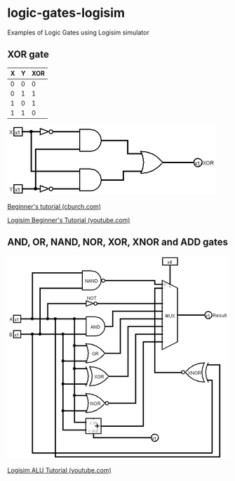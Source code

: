 # logic-gates-logisim
Examples of Logic Gates using Logisim simulator

## XOR gate 
|X|Y|XOR|
|-|-|-|
|0|0|0|
|0|1|1|
|1|0|1|
|1|1|0|

![XOR Gate diagram](./images/XOR%20Gate%20Logisim.png)

[Beginner's tutorial (cburch.com)](http://cburch.com/logisim/docs/2.7/en/html/guide/tutorial/index.html)

[Logisim Beginner's Tutorial (youtube.com)](https://www.youtube.com/watch?v=cMz7wyY_PxE)

## AND, OR, NAND, NOR, XOR, XNOR and ADD gates

![AND, OR, NAND, NOR, XOR, NOR and ADD](./images/AND%20OR%20NAND%20NOR%20XOR%20XNOR%20NOT%20and%20ADD.png)

[Logisim ALU Tutorial (youtube.com)](https://youtu.be/dYZ-Hwbcnq4)